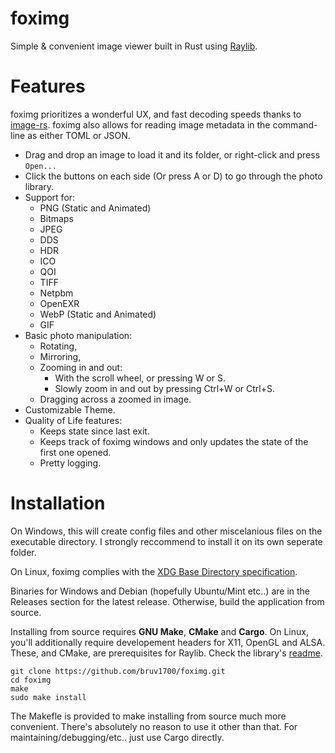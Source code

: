 # foximg

Simple & convenient image viewer built in Rust using [Raylib].

[Raylib]: http://www.raylib.com/

# Features

foximg prioritizes a wonderful UX, and fast decoding speeds thanks to [image-rs]. foximg also allows
for reading image metadata in the command-line as either TOML or JSON.

- Drag and drop an image to load it and its folder, or right-click and press `Open...`
- Click the buttons on each side (Or press A or D) to go through the photo library.
- Support for:
    - PNG (Static and Animated)
    - Bitmaps
    - JPEG
    - DDS
    - HDR
    - ICO
    - QOI
    - TIFF
    - Netpbm
    - OpenEXR
    - WebP (Static and Animated)
    - GIF
- Basic photo manipulation:
    - Rotating,
    - Mirroring,
    - Zooming in and out:
        - With the scroll wheel, or pressing W or S.
        - Slowly zoom in and out by pressing Ctrl+W or Ctrl+S.
    - Dragging across a zoomed in image.
- Customizable Theme.
- Quality of Life features:
    - Keeps state since last exit.
    - Keeps track of foximg windows and only updates the state of the first one opened.
    - Pretty logging.

[image-rs]: https://www.image-rs.org/

# Installation

On Windows, this will create config files and other miscelanious files on the executable directory. 
I strongly reccommend to install it on its own seperate folder.

On Linux, foximg complies with the [XDG Base Directory specification].

<!--foximg has not been tested on MacOS yet.
    ^^^
    I really disliked finding out how expensive developing for MacOS is. for the forseeable I won't
    be caring about MacOS :)
-->

Binaries for Windows and Debian (hopefully Ubuntu/Mint etc..) are in the Releases section for the
latest release. Otherwise, build the application from source. 

Installing from source requires **GNU Make**, **CMake** and **Cargo**. On Linux, you'll additionally 
require developement headers for X11, OpenGL and ALSA. These, and CMake, are prerequisites for Raylib. 
Check the library's [readme].

```
git clone https://github.com/bruv1700/foximg.git
cd foximg
make
sudo make install
```

The Makefle is provided to make installing from source much more convenient. There's absolutely no
reason to use it other than that. For maintaining/debugging/etc.. just use Cargo directly.

[XDG Base Directory specification]: https://specifications.freedesktop.org/basedir-spec/latest/
[readme]: https://github.com/raysan5/raylib?tab=readme-ov-file#build-and-installation
